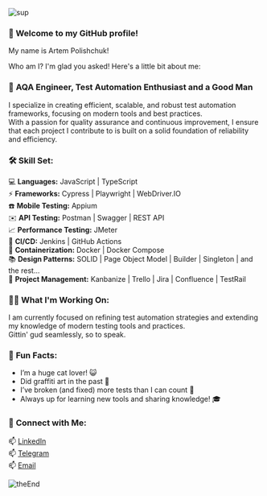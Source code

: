 ![sup](https://media0.giphy.com/media/v1.Y2lkPTc5MGI3NjExc2Z0YWJyNWprZnFiMXBlb2V3ZmJ0eGg0YWIyZDdhNTRqOGoxY2N0ayZlcD12MV9pbnRlcm5hbF9naWZfYnlfaWQmY3Q9Zw/WTmXCoCf60MtW/200.webp)

### 👋 Welcome to my GitHub profile! 
My name is Artem Polishchuk!

Who am I? I'm glad you asked! Here's a little bit about me:

### 🚀 **AQA Engineer, Test Automation Enthusiast and a Good Man**
I specialize in creating efficient, scalable, and robust test automation frameworks, focusing on modern tools and best practices.  
With a passion for quality assurance and continuous improvement, I ensure that each project I contribute to is built on a solid foundation of reliability and efficiency.

### 🛠️ **Skill Set:**
💻 **Languages:** JavaScript | TypeScript  
⚡ **Frameworks:** Cypress | Playwright | WebDriver.IO  
☎️ **Mobile Testing:** Appium  
✉️ **API Testing:** Postman | Swagger | REST API  
📈 **Performance Testing:** JMeter  
🔄 **CI/CD:** Jenkins | GitHub Actions  
🐳 **Containerization:** Docker | Docker Compose  
📚 **Design Patterns:** SOLID | Page Object Model | Builder | Singleton | and the rest...  
🔭 **Project Management:** Kanbanize | Trello | Jira | Confluence | TestRail

### 👨‍💻 **What I'm Working On:**
I am currently focused on refining test automation strategies and extending my knowledge of modern testing tools and practices.  
Gittin' gud seamlessly, so to speak.

### 🎉 **Fun Facts:**
- I’m a huge cat lover! 😺
- Did graffiti art in the past 🎨
- I’ve broken (and fixed) more tests than I can count 👾
- Always up for learning new tools and sharing knowledge! 🎓

### 🤝 **Connect with Me:**
📫 [LinkedIn](https://www.linkedin.com/in/artem-polishchuk-78b6a123b/)  
📫 [Telegram](https://t.me/Nawzajem)  
📫 [Email](mailto:artem_polishuk@pecodesoftware.com)

![theEnd](https://media1.giphy.com/media/v1.Y2lkPTc5MGI3NjExYm9qenR1dHRsOHQycm5kYThoaDRyNnI0MWd3dmppd3AzemFnMThyaSZlcD12MV9pbnRlcm5hbF9naWZfYnlfaWQmY3Q9Zw/3ohs86vZAWiJXWvQI0/giphy.webp)
